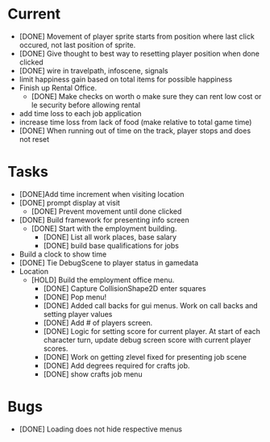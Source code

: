 # Current
* [DONE] Movement of player sprite starts from position where last click occured, not last position of sprite.
* [DONE] Give thought to best way to resetting player position when done clicked
* [DONE] wire in travelpath, infoscene, signals
* limit happiness gain based on total items for possible happiness
* Finish up Rental Office.
  * [DONE] Make checks on worth o make sure they can rent low cost or le security before allowing rental
* add time loss to each job application
* increase time loss from lack of food (make relative to total game time)
* [DONE] When running out of time on the track, player stops and does not reset

# Tasks
* [DONE]Add time increment when visiting location
* [DONE] prompt display at visit
  * [DONE] Prevent movement until done clicked
* [DONE] Build framework for presenting info screen
  * [DONE] Start with the employment building.
    * [DONE] List all work places, base salary
    * [DONE] build base qualifications for jobs
* Build a clock to show time
* [DONE] Tie DebugScene to player status in gamedata
* Location
  * [HOLD] Build the employment office menu. 
      * [DONE] Capture CollisionShape2D enter squares
      * [DONE] Pop menu!
      * [DONE] Added call backs for gui menus. Work on call backs and setting player values
      * [DONE] Add # of players screen.
      * [DONE] Logic for setting score for current player. At start of each character turn, update debug screen score with current player scores.
      * [DONE] Work on getting zlevel fixed for presenting job scene
    * [DONE] Add degrees required for crafts job.
    * [DONE] show crafts job menu
# Bugs
* [DONE] Loading does not hide respective menus